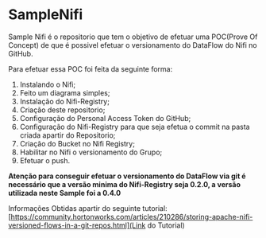 # SampleNifi

Sample Nifi é o repositorio que tem o objetivo de efetuar uma POC(Prove Of Concept) de que é possivel efetuar o versionamento do DataFlow do Nifi no GitHub.

Para efetuar essa POC foi feita da seguinte forma:

1. Instalando o Nifi;
2. Feito um diagrama simples;
3. Instalação do Nifi-Registry;
4. Criação deste repositorio;
5. Configuração do Personal Access Token do GitHub;
6. Configuração do Nifi-Registry para que seja efetua o commit na pasta criada apartir do Repositorio;
7. Criação do Bucket no Nifi Registry;
8. Habilitar no Nifi o versionamento do Grupo;
9. Efetuar o push.

**Atenção para conseguir efetuar o versionamento do DataFlow via git é necessário que a versão minima do Nifi-Registry seja 0.2.0, a versão utilizada neste Sample foi a 0.4.0** 

Informações Obtidas apartir do seguinte tutorial:
[https://community.hortonworks.com/articles/210286/storing-apache-nifi-versioned-flows-in-a-git-repos.html](Link do Tutorial)
